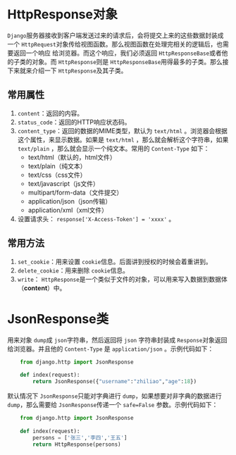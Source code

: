 # HttpResponse对象

`Django`服务器接收到客户端发送过来的请求后，会将提交上来的这些数据封装成一个 `HttpRequest`对象传给视图函数。那么视图函数在处理完相关的逻辑后，也需要返回一个响应
给浏览器。而这个响应，我们必须返回 `HttpResponseBase`或者他的子类的对象。而 `HttpResponse`则是 `HttpResponseBase`用得最多的子类。那么接下来就来介绍一下 `HttpResponse`及其子类。

## 常用属性

1. `content`：返回的内容。
2. `status_code`：返回的HTTP响应状态码。
3. `content_type`：返回的数据的MIME类型，默认为 `text/html` 。浏览器会根据这个属性，来显示数据。如果是 `text/html` ，那么就会解析这个字符串，如果`text/plain` ，那么就会显示一个纯文本。常用的 `Content-Type` 如下：
    + text/html（默认的，html文件）
    + text/plain（纯文本）
    + text/css（css文件）
    + text/javascript（js文件）
    + multipart/form-data（文件提交）
    + application/json（json传输）
    + application/xml（xml文件）
4. 设置请求头： `response['X-Access-Token'] = 'xxxx'` 。

## 常用方法

1. `set_cookie`：用来设置 `cookie`信息。后面讲到授权的时候会着重讲到。
2. `delete_cookie`：用来删除 `cookie`信息。
3. `write`： `HttpResponse`是一个类似于文件的对象，可以用来写入数据到数据体（**content**）中。


# JsonResponse类

用来对象 `dump`成 `json`字符串，然后返回将 `json` 字符串封装成 `Response`对象返回给浏览器。并且他的 `Content-Type` 是 `application/json` 。示例代码如下：
```python
    from django.http import JsonResponse
    
    def index(request):
        return JsonResponse({"username":"zhiliao","age":18})
```
默认情况下 `JsonResponse`只能对字典进行 `dump`，如果想要对非字典的数据进行 `dump`，那么需要给 `JsonResponse`传递一个 `safe=False` 参数。示例代码如下：
```python
    from django.http import JsonResponse
    
    def index(request):
        persons = ['张三','李四','王五']
        return HttpResponse(persons)
```